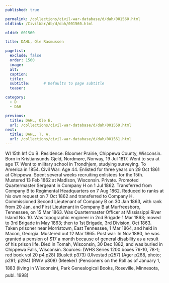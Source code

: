 ```yaml
---
published: true

permalink: /collections/civil-war-database/d/dah/001560.html
oldlink: /CivilWar/db/d/dah/001560.html

oldid: 001560

title: DAHL, Ole Rasmussen

pagelist:
  exclude: false
  order: 1560
  image: 
  alt:
  caption:
  title:
  subtitle:      # Defaults to page subtitle
  teaser:

category: 
  - D 
  - DAH

previous:
  title: DAHL, Ole E.
  url: /collections/civil-war-database/d/dah/001559.html  
next:
  title: DAHL, T. A.
  url: /collections/civil-war-database/d/dah/001561.html   
---
```

WI 15th Inf Co B. Residence: Bloomer Prairie, Chippewa County, Wisconsin. Born in Kristiansunds Gjeld, Nordm&oslash;re, Norway, 19 Jul 1817. Went to sea at age 17. Went to military school in Trondhjem, studying surveying. To America in 1854. Civil War: Age 44. Enlisted for three years on 29 Oct 1861 at Chippewa. Spent several weeks recruiting enlistees for the 15th. Mustered 13 Feb 1862 at Madison, Wisconsin. Private. Promoted Quartermaster Sergeant in Company H on 1 Jul 1862. Transferred from Company B to Regimental Headquarters on 7 Aug 1862. Reduced to ranks at his own request on 7 Oct 1862 and transferred to Company H. Commissioned Second Lieutenant of Company B on 30 Jan 1863, with rank from 20 Jan, and First Lieutenant in Company B at Murfreesboro, Tennessee, on 15 Mar 1863. Was Quartermaster Officer at Mississippi River Island No. 10. Was topographic engineer in 2nd Brigade 1 Mar 1863; moved to 3rd Brigade in May 1863; then to 1st Brigade, 3rd Division, Oct 1863. Taken prisoner near Morristown, East Tennessee, 1 Mar 1864, and held in Macon, Georgia. Mustered out 12 Mar 1865. Post war: In Nov 1880, he was granted a pension of $17 a month because of general disability as a result of his prison life. Died in Tomah, Wisconsin, 30 Dec 1882, and was buried in Chippewa Falls, Wisconsin. Sources: (WHS Series 1200 boxes 76-10, 78-1; red book vol 20 p4,p28) (Buslett p373) (Ulvestad p257) (Ager p268, photo; p291; p294) (RWV p808) (Meeker) (&#147;Pensioners on the Roll as of January 1, 1883 (living in Wisconsin)&#148;, Park Genealogical Books, Roseville, Minnesota, publ. 1998)